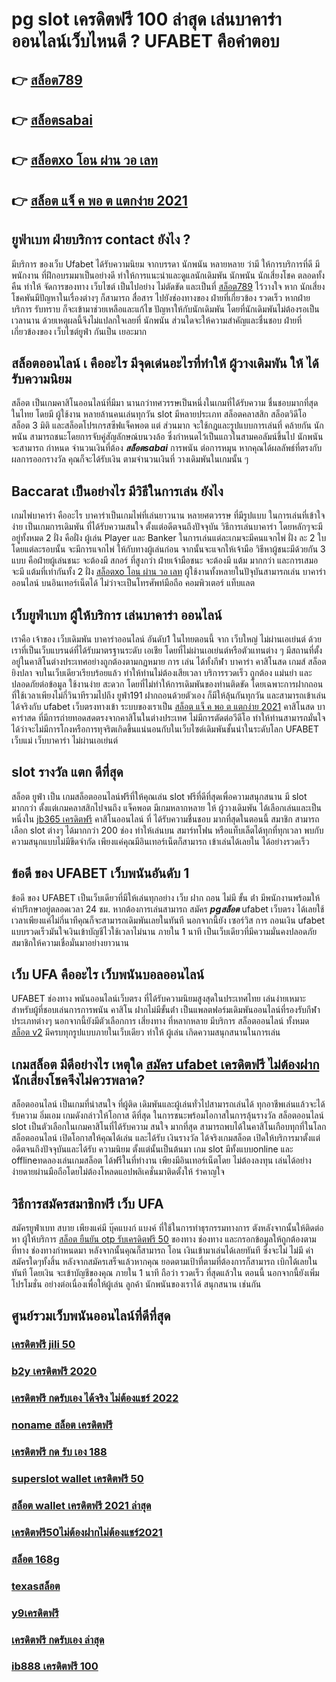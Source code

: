 # pg slot เครดิตฟรี 100 ล่าสุด เล่นบาคาร่าออนไลน์เว็บไหนดี ? UFABET คือคำตอบ

## 👉 [สล็อต789](https://mabet.net/register/)
## 👉 [สล็อตsabai](https://member.mabet.net/?action=login)
## 👉 [สล็อตxo โอน ผ่าน วอ เลท](https://mabet.net/credit-free-new/)
## 👉 [สล็อต แจ็ ค พอ ต แตกง่าย 2021](https://mabet.net/register/)

## ยูฟ่าเบท ฝ่ายบริการ  contact ยังไง ?

มีบริการ ของเว็บ Ufabet   ได้รับความนิยม จากบรรดา นักพนัน   หลายหลาย ว่ามี ให้การบริการที่ดี มีพนักงาน ที่ฝึกอบรมมาเป็นอย่างดี ทำให้การแนะนำและดูแลนักเดิมพัน นักพนัน นักเสี่ยงโชค  ตลอดทั้งคืน ทำให้ จัดการของทาง เว็บไซต์ เป็นไปอย่าง ไม่ตัดขัด และเป็นที่ [สล็อต789](https://member.mabet.net/?action=login) ไว้วางใจ  หาก  นักเสี่ยงโชคพันมีปัญหาในเรื่องต่างๆ ก็สามารถ  สื่อสาร ไปยังช่องทางของ ฝ่ายที่เกี่ยวข้อง  รวดเร็ว  หากฝ่ายบริการ  รับทราบ  ก็จะเข้ามาช่วยเหลือและแก้ไข ปัญหาให้กับนักเดิมพัน  โดยที่นักเดิมพันไม่ต้องรอเป็นเวลานาน ด้วยเหตุผลนี้จึงไม่แปลกใจเลยที่ นักพนัน ส่วนใดจะให้ความสำคัญและชื่นชอบ ฝ่ายที่เกี่ยวข้องของ เว็บไซต์ยูฟ่า กันเป็น  เยอะมาก 


##  สล็อตออนไลน์ เ คืออะไร มีจุดเด่นอะไรที่ทำให้ ผู้วางเดิมพัน ให้ ได้รับความนิยม 

สล็อต เป็นเกมคาสิโนออนไลน์ที่มีมา นานกว่าทศวรรษเป็นหนึ่งในเกมที่ได้รับความ ชื่นชอบมากที่สุดในไทย โดยมี ผู้ใช้งาน หลายล้านคนเล่นทุกวัน  slot มีหลายประเภท  สล็อตคลาสสิก สล็อตวิดีโอ สล็อต 3 มิติ และสล็อตโปรเกรสซีฟแจ็คพอต แต่ ส่วนมาก จะใช้กฎและรูปแบบการเล่นที่ คล้ายกัน  นักพนัน สามารถชนะโดยการจับคู่สัญลักษณ์บนวงล้อ ซึ่งกำหนดไว้เป็นแถวในสามคอลัมน์ขึ้นไป นักพนัน จะสามารถ กำหนด จำนวนเงินที่ต้อง ***สล็อตsabai*** การพนัน ต่อการหมุน หากคุณได้ผลลัพธ์ที่ตรงกับผลการออกรางวัล คุณก็จะได้รับเงิน ตามจำนวนเงินที่ วางเดิมพันในเกมนั้น ๆ


##  Baccarat  เป็นอย่างไร  มีวิธีในการเล่น ยังไง

 เกมไพ่บาคาร่า คืออะไร  บาคาร่าเป็นเกมไพ่ที่เล่นยาวนาน หลายศตวรรษ  ที่มีรูปแบบ ในการเล่นที่เข้าใจง่าย  เป็นเกมการเดิมพัน ที่ได้รับความสนใจ ตั้งแต่อดีตจนถึงปัจจุบัน วิธีการเล่นบาคาร่า โดยหลักๆจะมีอยู่ทั้งหมด 2 ฝั่ง  คือฝั่ง  ผู้เล่น Player และ Banker ในการเล่นแต่ละเกมจะมีคนแจกไพ่ ฝั่ง  ละ 2 ใบ โดยแต่ละรอบนั้น จะมีการแจกไพ่ ให้กับทางผู้เล่นก่อน จากนั้นจะแจกให้เจ้ามือ วิธีหาผู้ชนะมีด้วยกัน 3 แบบ คือฝ่ายผู้เล่นชนะ จะต้องมี สกอร์ ที่สูงกว่า  ฝ่ายเจ้ามือชนะ จะต้องมี แต้ม มากกว่า  และการเสมอ จะมี แต้มที่เท่ากันทั้ง 2 ฝั่ง  [สล็อตxo โอน ผ่าน วอ เลท](https://mabet.net/register/) ผู้ใช้งานทั้งหลายในปัจุบันสามารถเล่น บาคาร่าออนไลน์  บนอินเทอร์เน็ตได้ ไม่ว่าจะเป็นโทรศัพท์มือถือ คอมพิวเตอร์ แท็บแลต  


##  เว็บยูฟ่าเบท ผู้ให้บริการ เล่นบาคาร่า ออนไลน์

เราคือ  เจ้าของ เว็บเดิมพัน บาคาร่าออนไลน์ อันดับ1 ในไทยตอนนี้ จาก เว็บใหญ่ ไม่ผ่านเอเย่นต์ ด้วยเราที่เป็นเว็บแบรนด์ที่ได้รับมาตรฐานระดับ เอเชีย โดยที่ไม่ผ่านเอเย่นต์หรือตัวแทนต่าง ๆ มีสถานที่ตั้งอยู่ในคาสิโนต่างประเทศอย่างถูกต้องตามกฏหมาย การ  เล่น  ได้ทั้งกีฬา บาคาร่า คาสิโนสด เกมส์ สล็อต ยิงปลา จบในเว็บเดียวเรียบร้อยแล้ว ทำให้ท่านไม่ต้องเสียเวลา บริการรวดเร็ว ถูกต้อง แม่นยำ และปลอดภัยต่อข้อมูล ใช้งานง่าย สะดวก โดยที่ไม่ทำให้การเดิมพันของท่านติดขัด โดยเฉพาะการฝากถอนที่ใช้เวลาเพียงไม่กี่วินาทีรวมไปถึง ยูฟ่า191 ฝากถอนด้วยตัวเอง ก็มีให้ลุ้นกันทุกวัน และสามารถเข้าเล่นได้จริงกับ  ufabet เว็บตรงทางเข้า  ระบบของเราเป็น [สล็อต แจ็ ค พอ ต แตกง่าย 2021](https://mabet.net/credit-free-100/) คาสิโนสด บาคาร่าสด ที่มีการถ่ายทอดสดตรงจากคาสิโนในต่างประเทศ ไม่มีการตัดต่อวีดีโอ ทำให้ท่านสามารถมั่นใจได้ว่าจะไม่มีการโกงหรือการทุจริตเกิดขึ้นแน่นอนกับในเว็บไซต์เดิมพันชั้นนำในระดับโลก UFABET เว็บแม่ เว็บบาคาร่า ไม่ผ่านเอเย่นต์


##  slot  รางวัล แตก ดีที่สุด

สล็อต  ยูฟ่า  เป็น เกมสล็อตออนไลน์ฟรีที่ให้คุณเล่น slot ฟรีที่ดีที่สุดเพื่อความสนุกสนาน มี slot มากกว่า ตั้งแต่เกมคลาสสิกไปจนถึง แจ็คพอต  มีเกมหลากหลาย ให้ ผู้วางเดิมพัน ได้เลือกเล่นและเป็นหนึ่งใน [jb365 เครดิตฟรี](https://mabet.net/pg-slot-credit-free/) คาสิโนออนไลน์   ที่ ได้รับความชื่นชอบ มากที่สุดในตอนนี้ สมาชิก   สามารถ เลือก slot ต่างๆ ได้มากกว่า 200 ช่อง   ทำให้เล่นบน สมาร์ทโฟน หรือแท็บเล็ตได้ทุกที่ทุกเวลา พบกับความสนุกแบบไม่มีขีดจำกัด เพียงแค่คุณมีอินเทอร์เน็ตก็สามารถ เข้าเล่นได้เลยใน ได้อย่างรวดเร็ว  


## ข้อดี ของ UFABET เว็บพนันอันดับ 1

ข้อดี ของ UFABET เป็นเว็บเดียวที่มีให้เล่นทุกอย่าง  เว็บ ฝาก ถอน ไม่มี ขั้น ต่ํา  มีพนักงานพร้อมให้คำปรึกษาอยู่ตลอดเวลา 24 ชม. หากต้องการเล่นสามารถ  สมัคร ***pgสล็อต*** ufabet เว็บตรง  ได้เลยใช้เวลาเพียงแค่ไม่กี่นาทีคุณก็จะสามารถเดิมพันเลยในทันที นอกจากนี้ยัง เซอร์วิส   การ ถอนเงิน ufabet แบบรวดเร็วมันใจเงินเข้าบัญชีไวใช้เวลาไม่นาน ภายใน 1 นาที เป็นเว็บเดียวที่มีความมั่นคงปลอดภัยสมาชิกให้ความเชื่อมั่นมาอย่างยาวนาน


## เว็บ UFA คืออะไร เว็บพนันบอลออนไลน์ 


UFABET  ช่องทาง  พนันออนไลน์เว็บตรง  ที่ได้รับความนิยมสูงสุดในประเทศไทย เล่นง่ายเหมาะสำหรับผู้ที่ชอบเล่นการการพนัน  คาสิโน ฝากไม่มีขั้นต่ํา  เป็นแพลตฟอร์มเดิมพันออนไลน์ที่รองรับกีฬาประเภทต่างๆ นอกจากนี้ยังมีตัวเลือกการ เสี่ยงทาง ที่หลากหลาย มีบริการ   สล็อตออนไลน์ ทั้งหมด  [สล็อต v2](https://mabet.net/) มีครบทุกรูปแบบภายในเว็บเดียว ทำให้  ผู้เล่น เกิดความสนุกสนานในการเล่น


##  เกมสล็อต มีดีอย่างไร เหตุใด  [สมัคร ufabet เครดิตฟรี ไม่ต้องฝาก](https://bio.link/tisawago) นักเสี่ยงโชคจึงไม่ควรพลาด?

 สล็อตออนไลน์ เป็นเกมที่น่าสนใจ ที่ผู้ติด เดิมพันและผู้เล่นทั่วไปสามารถเล่นได้ ทุกอาชีพเล่นแล้วจะได้รับความ อิ่มเอม เกมดังกล่าวให้โอกาส ดีที่สุด ในการชนะพร้อมโอกาสในการลุ้นรางวัล สล็อตออนไลน์  slot  เป็นตัวเลือกในเกมคาสิโนที่ได้รับความ สนใจ มากที่สุด สามารถพบได้ในคาสิโนเกือบทุกที่ในโลก  สล็อตออนไลน์ เปิดโอกาสให้คุณได้เล่น และได้รับ เงินรางวัล ได้จริงเกมสล็อต  เปิดให้บริการมาตั้งแต่อดีตจนถึงปัจจุบันและได้รับ ความนิยม ตั้งแต่นั้นเป็นต้นมา เกม slot มีทั้งแบบonline และ offlineทดลองเล่นเกมสล็อต ได้ฟรีในที่ทำงาน เพียงมีอินเทอร์เน็ตโดย ไม่ต้องลงทุน เล่นได้อย่างง่ายดายผ่านมือถือโดยไม่ต้องโหลดแอปพลิเคชั่นมาติดตั้งให้ รำคาญใจ


## วิธีการสมัครสมาชิกฟรี  เว็บ UFA  

สมัครยูฟ่าเบท  สบาย เพียงแค่มี  บุ๊คแบงก์ แบงค์ ที่ใช้ในการทำธุรกรรมทางการ ตังหลังจากนั้นให้ติดต่อ หา ผู้ให้บริการ [สล็อต ยืนยัน otp รับเครดิตฟรี 50](https://mabet.net/) ของทาง  ช่องทาง และกรอกข้อมูลให้ถูกต้องตามที่ทาง ช่องทางกำหนดมา หลังจากนั้นคุณก็สามารถ โอน เงินเข้ามาเล่นได้เลยทันที ซึ่งจะไม่ ไม่มี ค่าสมัครใดๆทั้งสิ้น หลังจากสมัครเสร็จแล้วหากคุณ ยอดตามเป้าที่ตามที่ต้องการก็สามารถ  เบิกได้เลยในทันที โดยเงิน จะเข้าบัญชีของคุณ ภายใน  1 นาที ถือว่า รวดเร็ว ที่สุดแล้วใน ตอนนี้  นอกจากนี้ยังเพิ่ม โปรโมชั่น  อย่างต่อเนื่องเพื่อให้ผู้เล่น ลูกค้า นักพนันของเราได้ สนุกสนาน เช่นกัน

## ศูนย์รวมเว็บพนันออนไลน์ที่ดีที่สุด

### [เครดิตฟรี jili 50](https://atom.io/themes/สล็อตเว็บแม่%20MABET.net%20slotxo%20สล็อต%20ฝาก10รับ100%20008%20สล็อต%20สล็อตแตกหนัก%2020รับ100)
### [b2y เครดิตฟรี 2020](https://atom.io/themes/สล็อตเว็บแม่%20MABET.net%20เครดิตฟรี%20กดรับเอง%202564%20008%20สล็อต%20สล็อตแตกหนัก%2020รับ100)
### [เครดิตฟรี กดรับเอง ได้จริง ไม่ต้องแชร์ 2022](https://atom.io/themes/สล็อตเว็บแม่%20MABET.net%20เครดิตฟรี%20กดรับเอง%202021%20ลงทะเบียน%20008%20สล็อต%20สล็อตแตกหนัก%2020รับ100)
### [noname สล็อต เครดิตฟรี](https://atom.io/themes/สล็อตเว็บแม่%20MABET.net%20สล็อตpg%20เครดิตฟรี%20ไม่ต้องฝากก่อน%20ไม่ต้องแชร์%20ยืนยันเบอร์โทรศัพท์%20008%20สล็อต%20สล็อตแตกหนัก%2020รับ100)
### [เครดิตฟรี กด รับ เอง 188](https://atom.io/themes/สล็อตเว็บแม่%20MABET.net%20เว็บ%20เครดิตฟรี%20ยืนยันเบอร์ล่าสุด2021%20ฟรี%20008%20สล็อต%20สล็อตแตกหนัก%2020รับ100)
### [superslot wallet เครดิตฟรี 50](https://atom.io/themes/สล็อตเว็บแม่%20MABET.net%20สล็อต%20เครดิตฟรี%20ล่าสุด%20วันนี้%20008%20สล็อต%20สล็อตแตกหนัก%2020รับ100)
### [สล็อต wallet เครดิตฟรี 2021 ล่าสุด](https://atom.io/themes/สล็อตเว็บแม่%20MABET.net%20mafiaเครดิตฟรี50ทั้งหมด%20008%20สล็อต%20สล็อตแตกหนัก%2020รับ100)
### [เครดิตฟรี50ไม่ต้องฝากไม่ต้องแชร์2021](https://atom.io/themes/สล็อตเว็บแม่%20MABET.net%20สล็อต%20joker%20เว็บตรง%20ไม่ผ่านเอเย่นต์%20008%20สล็อต%20สล็อตแตกหนัก%2020รับ100)
### [สล็อต 168g](https://atom.io/themes/สล็อตเว็บแม่%20MABET.net%20สล็อต388%20008%20สล็อต%20สล็อตแตกหนัก%2020รับ100)
### [texasสล็อต](https://atom.io/themes/สล็อตเว็บแม่%20MABET.net%20สมัครจีคลับ%20สล็อต%20มือถือ%20008%20สล็อต%20สล็อตแตกหนัก%2020รับ100)
### [y9เครดิตฟรี](https://atom.io/themes/สล็อตเว็บแม่%20MABET.net%20สล็อต799%20008%20สล็อต%20สล็อตแตกหนัก%2020รับ100)
### [เครดิตฟรี กดรับเอง ล่าสุด](https://atom.io/themes/สล็อตเว็บแม่%20MABET.net%20เครดิตฟรี50ไม่ต้องฝากไม่ต้องแชร์%20กดรับเอง%20008%20สล็อต%20สล็อตแตกหนัก%2020รับ100)
### [ib888 เครดิตฟรี 100](https://atom.io/themes/สล็อตเว็บแม่%20MABET.net%20เฮง%20เฮง%20เฮง%20สล็อต%20008%20สล็อต%20สล็อตแตกหนัก%2020รับ100)